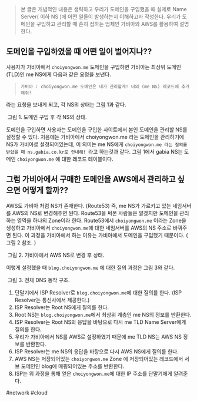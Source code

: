 > 본 글은 개념적인 내용은 생략하고 우리가 도메인을 구입했을 때 실제로 Name Server( 이하 NS )에 어떤 일들이 발생하는지 이해하고자 작성한다. 우리가 도메인을 구입하고 관리할 때 흔히 접하는 업체인 가비아와 AWS를 활용하여 설명한다.

## 도메인을 구입하였을 때 어떤 일이 벌어지나??

사용자가 가비아에서 `choiyongwon.me` 도메인을 구입하면 가비아는 최상위 도메인(TLD)인 me NS에게 다음과 같은 요청을 보낸다.

> `가비아 : choiyongwon.me 도메인은 내가 관리할게! 너의 (me NS) 레코드에 추가해줘!`

라는 요청을 보내게 되고, 각 NS의 상태는 그림 1과 같다.


<div class="img-container">
    <img class="img" src="https://i.imgur.com/dcHlpB7.png" alt=""/>
    <span class="caption">그림 1. 도메인 구입 후 각 NS의 상태.</span>
</div>

도메인을 구입하면 사용자는 도메인을 구입한 사이트에서 본인 도메인을 관리할 NS를 설정할 수 있다. 처음에는 가비아에서 choiyongwon.me 라는 도메인을 관리하기에 NS가 가비아로 설정되어있는데, 이 의미는 me NS에게 `choiyongwon.me 라는 질의를 받았을 때 ns.gabia.co.kr로 안내해! `라고 하는것과 같다. 그림 1에서 gabia NS는 도메인 `choiyongwon.me` 에 대한 레코드 테이블이다.

## 그럼 가비아에서 구매한 도메인을 AWS에서 관리하고 싶으면 어떻게 할까??

AWS도 가비아 처럼 NS가 존재한다. (Route53) 즉, me NS가 가르키고 있는 네임서버를 AWS의 NS로 변경해주면 된다. Route53을 써본 사람들은 알겠지만 도메인을 관리하는 영역을 하나의 Zone이라 한다. Route53에서 `choiyongwon.me` 이라는 Zone을 생성하고 가비아에서 `choiyongwon.me`에 대한 네임서버를 AWS의 NS 주소로 바꿔주면 된다. 이 과정을 가비아에서 하는 이유는 가비아에서 도메인을 구입했기 때문이다. ( 그림 2 참조. )


<div class="img-container">
    <img class="img" src="https://i.imgur.com/qYlzO47.png" alt=""/>
    <span class="caption">그림 2. 가비아에서 AWS NS로 변경 후 상태.</span>
</div>

이렇게 설정했을 때 `blog.choiyongwon.me` 에 대한 질의 과정은 그림 3와 같다.

<div class="img-container">
    <img class="img" src="https://i.imgur.com/QRL7kdW.png" alt=""/>
    <span class="caption">그림 3. 전체 DNS 동작 구조.</span>
</div>

1. 단말기에서 ISP Resolver로 `blog.choiyongwon.me`에 대한 질의를 한다. (ISP Resolver는 통신사에서 제공한다.)
2. ISP Resolver는 Root NS에게 질의를 한다. 
3. Root NS는 `blog.choiyongwon.me`에서 최상위 계층인 me NS의 정보를 반환한다.
4. ISP Resolver는 Root NS의 응답을 바탕으로 다시 me TLD Name Server에게 질의를 한다.
5. 우리가 가비아에서 NS를 AWS로 설정하였기 때문에 me TLD NS는 AWS NS 정보를 반환한다.
6. ISP Resolver는 me NS의 응답을 바탕으로 다시 AWS NS에게 질의를 한다.
7. AWS NS는 저장되어있는 `choiyongwon.me` Zone 에 저장되어있는 레코드에서 서브 도메인인 blog에 매핑되어있는 주소를 반환한다.
8. ISP는 위 과정을 통해 얻은 `choiyongwon.me`에 대한 IP 주소를 단말기에게 알려준다.

#network #cloud
